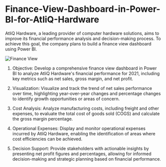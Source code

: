 # Finance-View-Dashboard-in-Power-BI-for-AtliQ-Hardware
AtliQ Hardware, a leading provider of computer hardware solutions, aims to improve its financial performance analysis and decision-making process. To achieve this goal, the company plans to build a finance view dashboard using Power BI. 



![Finance View](https://github.com/Abhinavan1639/Finance-View-Dashboard-in-Power-BI-for-AtliQ-Hardware/assets/102029273/4f92523d-f41b-4f54-bd7c-920e4d052485)



1. Objective: Develop a comprehensive finance view dashboard in Power BI to analyze AtliQ Hardware's financial performance for 2021, including key metrics such as net sales, gross margin, and net profit.

2. Visualization: Visualize and track the trend of net sales performance over time, highlighting year-over-year changes and percentage changes to identify growth opportunities or areas of concern.

3. Cost Analysis: Analyze manufacturing costs, including freight and other expenses, to evaluate the total cost of goods sold (COGS) and calculate the gross margin percentage.

4. Operational Expenses: Display and monitor operational expenses incurred by AtliQ Hardware, enabling the identification of areas where cost efficiencies can be achieved.

5. Decision Support: Provide stakeholders with actionable insights by presenting net profit figures and percentages, allowing for informed decision-making and strategic planning based on financial performance.

